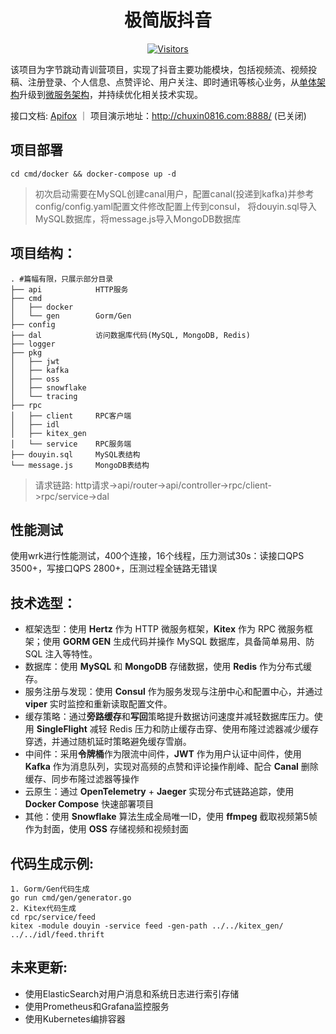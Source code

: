 <div align="center">

# 极简版抖音

[![Visitors](https://api.visitorbadge.io/api/daily?path=https://github.com/chuxin0816/douyin&label=VISITORS%20TODAY&countColor=%231758f0)](https://github.com/chuxin0816/douyin)
</div>

该项目为字节跳动青训营项目，实现了抖音主要功能模块，包括视频流、视频投稿、注册登录、个人信息、点赞评论、用户关注、即时通讯等核心业务，从[单体架构](https://github.com/chuxin0816/douyin/tree/v1)升级到[微服务架构](https://github.com/chuxin0816/douyin)，并持续优化相关技术实现。

接口文档: [Apifox](https://apifox.com/apidoc/shared-0c80e0c6-daca-4b12-96a4-01ca8c2b6cd1) ｜ 项目演示地址：http://chuxin0816.com:8888/ (已关闭)
## 项目部署
`cd cmd/docker && docker-compose up -d `
> 初次启动需要在MySQL创建canal用户，配置canal(投递到kafka)并参考config/config.yaml配置文件修改配置上传到consul， 将douyin.sql导入MySQL数据库，将message.js导入MongoDB数据库
## 项目结构：
```shell
. #篇幅有限，只展示部分目录
├── api            HTTP服务
├── cmd
│   ├── docker     
│   └── gen        Gorm/Gen
├── config         
├── dal            访问数据库代码(MySQL, MongoDB, Redis)
├── logger         
├── pkg
│   ├── jwt
│   ├── kafka
│   ├── oss
│   ├── snowflake
│   └── tracing
├── rpc
│   ├── client     RPC客户端
│   ├── idl        
│   ├── kitex_gen
│   └── service    RPC服务端
├── douyin.sql     MySQL表结构
└── message.js     MongoDB表结构
```
> 请求链路: http请求->api/router->api/controller->rpc/client->rpc/service->dal
##  性能测试
使用wrk进行性能测试，400个连接，16个线程，压力测试30s：读接口QPS 3500+，写接口QPS 2800+，压测过程全链路无错误
## 技术选型：
- 框架选型：使用 **Hertz** 作为 HTTP 微服务框架，**Kitex** 作为 RPC 微服务框架；使用 **GORM GEN** 生成代码并操作 MySQL 数据库，具备简单易用、防 SQL 注入等特性。
- 数据库：使用 **MySQL** 和 **MongoDB** 存储数据，使用 **Redis** 作为分布式缓存。
- 服务注册与发现：使用 **Consul** 作为服务发现与注册中心和配置中心，并通过 **viper** 实时监控和重新读取配置文件。
- 缓存策略：通过**旁路缓存**和**写回**策略提升数据访问速度并减轻数据库压力。使用 **SingleFlight** 减轻 Redis 压力和防止缓存击穿、使用布隆过滤器减少缓存穿透，并通过随机延时策略避免缓存雪崩。
- 中间件：采用**令牌桶**作为限流中间件，**JWT** 作为用户认证中间件，使用 **Kafka** 作为消息队列，实现对高频的点赞和评论操作削峰、配合 **Canal** 删除缓存、同步布隆过滤器等操作
- 云原生：通过 **OpenTelemetry** + **Jaeger** 实现分布式链路追踪，使用 **Docker Compose** 快速部署项目
- 其他：使用 **Snowflake** 算法生成全局唯一ID，使用 **ffmpeg** 截取视频第5帧作为封面，使用 **OSS** 存储视频和视频封面
## 代码生成示例:
```shell
1. Gorm/Gen代码生成
go run cmd/gen/generator.go
2. Kitex代码生成
cd rpc/service/feed
kitex -module douyin -service feed -gen-path ../../kitex_gen/ ../../idl/feed.thrift
```
## 未来更新:
* 使用ElasticSearch对用户消息和系统日志进行索引存储
* 使用Prometheus和Grafana监控服务
* 使用Kubernetes编排容器